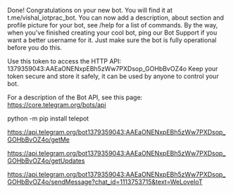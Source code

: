 Done! Congratulations on your new bot. You will find it at t.me/vishal_iotprac_bot. You can now add a description, about section and profile picture for your bot, see /help for a list of commands. By the way, when you've finished creating your cool bot, ping our Bot Support if you want a better username for it. Just make sure the bot is fully operational before you do this.

Use this token to access the HTTP API:
1379359043:AAEaONENxpEBh5zWw7PXDsop_GOHbBvOZ4o
Keep your token secure and store it safely, it can be used by anyone to control your bot.

For a description of the Bot API, see this page: https://core.telegram.org/bots/api

python -m pip install telepot

https://api.telegram.org/bot1379359043:AAEaONENxpEBh5zWw7PXDsop_GOHbBvOZ4o/getMe 

https://api.telegram.org/bot1379359043:AAEaONENxpEBh5zWw7PXDsop_GOHbBvOZ4o/getUpdates

https://api.telegram.org/bot1379359043:AAEaONENxpEBh5zWw7PXDsop_GOHbBvOZ4o/sendMessage?chat_id=1113753715&text=WeLoveIoT
